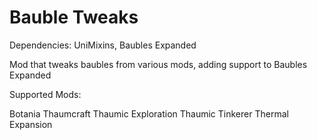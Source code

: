 # Bauble Tweaks

Dependencies: UniMixins, Baubles Expanded

Mod that tweaks baubles from various mods, adding support to Baubles Expanded

Supported Mods:

Botania
Thaumcraft
Thaumic Exploration
Thaumic Tinkerer
Thermal Expansion

